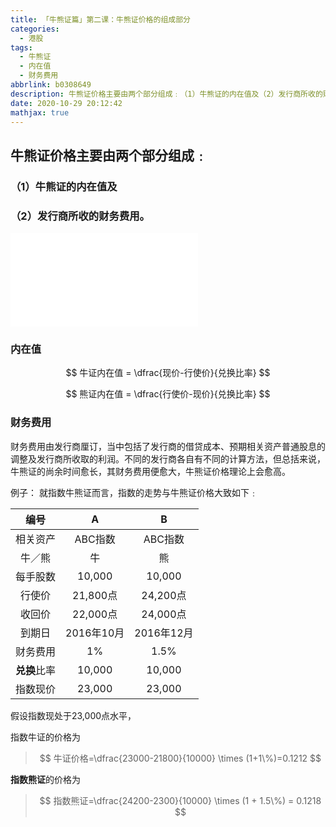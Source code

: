 ```yaml
---
title: 「牛熊证篇」第二课：牛熊证价格的组成部分
categories:
  - 港股
tags:
  - 牛熊证
  - 内在值
  - 财务费用
abbrlink: b0308649
description: 牛熊证价格主要由两个部分组成﹕（1）牛熊证的内在值及（2）发行商所收的财务费用。
date: 2020-10-29 20:12:42
mathjax: true
---
```



## 牛熊证价格主要由两个部分组成﹕
### （1）牛熊证的内在值及
### （2）发行商所收的财务费用。

<!-- more -->

<div class="bilibili">
  <iframe src="//player.bilibili.com/player.html?aid=885328939&bvid=BV1YK4y1j7qM&cid=256491368&page=1" scrolling="no" border="0" frameborder="no" framespacing="0" allowfullscreen="true"> </iframe>
</div>





### 内在值

$$
牛证内在值 = \dfrac{现价-行使价}{兑换比率}
$$

$$
熊证内在值 = \dfrac{行使价-现价}{兑换比率}
$$



### 财务费用

财务费用由发行商厘订，当中包括了发行商的借贷成本、预期相关资产普通股息的调整及发行商所收取的利润。不同的发行商各自有不同的计算方法，但总括来说，牛熊证的尚余时间愈长，其财务费用便愈大，牛熊证价格理论上会愈高。

例子：
就指数牛熊证而言，指数的走势与牛熊证价格大致如下﹕

|     编号     |   **A**    |   **B**    |
| :----------: | :--------: | :--------: |
|   相关资产   |  ABC指数   |  ABC指数   |
|    牛／熊    |     牛     |     熊     |
|   每手股数   |   10,000   |   10,000   |
|    行使价    |  21,800点  |  24,200点  |
|    收回价    |  22,000点  |  24,000点  |
|    到期日    | 2016年10月 | 2016年12月 |
|   财务费用   |     1%     |    1.5%    |
| **兑换**比率 |   10,000   |   10,000   |
|   指数现价   |   23,000   |   23,000   |

 

假设指数现处于23,000点水平，

指数牛证的价格为
> $$
牛证价格=\dfrac{23000-21800}{10000} \times (1+1\%)=0.1212
$$
 

**指数熊证**的价格为
> $$
指数熊证=\dfrac{24200-2300}{10000} \times (1 + 1.5\%) = 0.1218
$$
